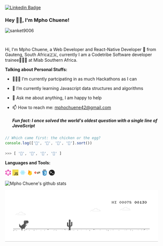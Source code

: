 [![Linkedin Badge](https://img.shields.io/badge/-Mpho_Chuene-blue?style=flat-square&logo=Linkedin&logoColor=white&link=https://www.linkedin.com/in/mpho-chuene-b1a919216/)](https://www.linkedin.com/in/mpho-chuene-b1a919216/) 

### Hey 👋🏽, I'm Mpho Chuene!   
<p align="left"> <img src="https://komarev.com/ghpvc/?username=sanket9006" alt="sanket9006" /> </p> 


<br/>

Hi, I'm Mpho Chuene, a Web Developer and React-Native Developer 🚀 from Gauteng, South Africa🇿🇦, currently I am a Codetribe Software developer trainee👨🏽‍💻 at Mlab Southern Africa.


**Talking about Personal Stuffs:**

- 👨🏽‍💻 I’m currently partcipating in as much Hackathons as I can
- 🌱 I’m currently learning Javascript data structures and algorithms
- 💬 Ask me about anything, I am happy to help
- 📫 How to reach me: mphochuene42@gmail.com

  ##### Fun fact: I once solved the world's oldest question with a single line of JavaScript
<!-- wi*quL3fcV -->

```javascript
// Which came first: the chicken or the egg?
console.log(['🥚', '🐣', '🐥', '🐔'].sort())

>>> [ '🐔', '🐣', '🐥', '🥚' ]
```


**Languages and Tools:**   

<code><img height="20" src="https://raw.githubusercontent.com/github/explore/5c058a388828bb5fde0bcafd4bc867b5bb3f26f3/topics/graphql/graphql.png"></code>
<code><img height="20" src="https://raw.githubusercontent.com/github/explore/80688e429a7d4ef2fca1e82350fe8e3517d3494d/topics/javascript/javascript.png"></code>
<code><img height="20" src="https://raw.githubusercontent.com/github/explore/80688e429a7d4ef2fca1e82350fe8e3517d3494d/topics/react/react.png"></code>
<code><img height="20" src="https://raw.githubusercontent.com/github/explore/80688e429a7d4ef2fca1e82350fe8e3517d3494d/topics/firebase/firebase.png"></code>
<code><img height="20" src="https://raw.githubusercontent.com/github/explore/80688e429a7d4ef2fca1e82350fe8e3517d3494d/topics/git/git.png"></code>
<code><img height="20" src="https://raw.githubusercontent.com/github/explore/80688e429a7d4ef2fca1e82350fe8e3517d3494d/topics/css/css.png"></code>
<code><img height="20" src="https://raw.githubusercontent.com/github/explore/80688e429a7d4ef2fca1e82350fe8e3517d3494d/topics/terminal/terminal.png"></code>



![Mpho Chuene's github stats](https://github-readme-stats.vercel.app/api?username=mphoChuene&show_icons=true&theme=radical)

![Dino](https://raw.githubusercontent.com/sanket9006/sanket9006/master/dino.gif)




